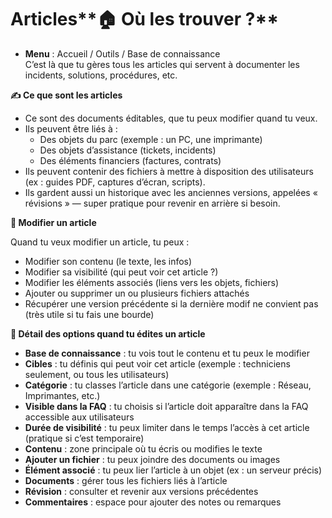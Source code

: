 # Articles**🏠 Où les trouver ?**

- **Menu** : Accueil / Outils / Base de connaissance  
  C’est là que tu gères tous les articles qui servent à documenter les incidents, solutions, procédures, etc.



**✍️ Ce que sont les articles**

- Ce sont des documents éditables, que tu peux modifier quand tu veux.
- Ils peuvent être liés à :
  - Des objets du parc (exemple : un PC, une imprimante)
  - Des objets d’assistance (tickets, incidents)
  - Des éléments financiers (factures, contrats)
- Ils peuvent contenir des fichiers à mettre à disposition des utilisateurs (ex : guides PDF, captures d’écran, scripts).
- Ils gardent aussi un historique avec les anciennes versions, appelées « révisions » — super pratique pour revenir en arrière si besoin.

**🔄 Modifier un article**

Quand tu veux modifier un article, tu peux :

- Modifier son contenu (le texte, les infos)
- Modifier sa visibilité (qui peut voir cet article ?)
- Modifier les éléments associés (liens vers les objets, fichiers)
- Ajouter ou supprimer un ou plusieurs fichiers attachés
- Récupérer une version précédente si la dernière modif ne convient pas (très utile si tu fais une bourde)



**🧩 Détail des options quand tu édites un article**

- **Base de connaissance** : tu vois tout le contenu et tu peux le modifier
- **Cibles** : tu définis qui peut voir cet article (exemple : techniciens seulement, ou tous les utilisateurs)
- **Catégorie** : tu classes l’article dans une catégorie (exemple : Réseau, Imprimantes, etc.)
- **Visible dans la FAQ** : tu choisis si l’article doit apparaître dans la FAQ accessible aux utilisateurs
- **Durée de visibilité** : tu peux limiter dans le temps l’accès à cet article (pratique si c’est temporaire)
- **Contenu** : zone principale où tu écris ou modifies le texte
- **Ajouter un fichier** : tu peux joindre des documents ou images
- **Élément associé** : tu peux lier l’article à un objet (ex : un serveur précis)
- **Documents** : gérer tous les fichiers liés à l’article
- **Révision** : consulter et revenir aux versions précédentes
- **Commentaires** : espace pour ajouter des notes ou remarques
